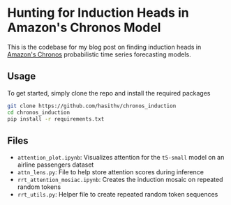 # Hunting for Induction Heads in Amazon's Chronos Model

This is the codebase for my blog post on finding induction heads in [Amazon's Chronos](https://github.com/amazon-science/chronos-forecasting) probabilistic time series forecasting models.

## Usage
To get started, simply clone the repo and install the required packages
```bash
git clone https://github.com/hasithv/chronos_induction
cd chronos_induction
pip install -r requirements.txt
```
## Files
- `attention_plot.ipynb`: Visualizes attention for the `t5-small` model on an airline passengers dataset
- `attn_lens.py`: File to help store attention scores during inference
- `rrt_attention_mosiac.ipynb`: Creates the induction mosaic on repeated random tokens
- `rrt_utils.py`: Helper file to create repeated random token sequences
